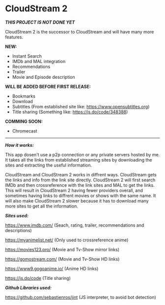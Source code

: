 # CloudStream 2

***THIS PROJECT IS NOT DONE YET***

CloudStream 2 is the successor to CloudStream and will have many more features.

**NEW:**
+ Instant Search
+ IMDb and MAL integration
+ Recommendations
+ Trailer
+ Movie and Episode description

**WILL BE ADDED BEFORE FIRST RELEASE:**
+ Bookmarks
+ Download 
+ Subtitles (From established site like: https://www.opensubtitles.org)
+ Title sharing (Something like: https://js.do/code/348388)

**COMMING SOON:**
+ Chromecast
---------------------------------------
***How it works:***

This app dosen't use a p2p connection or any private servers hosted by me. It takes all the links from established streaming sites by downloading the sites and extracting the useful information.

CloudStream and CloudStream 2 works in diffrent ways. CloudStream gets the links and info from the link site directly. CloudStream 2 will first search IMDb and then crossreference with the link sites and MAL to get the links. This will result in CloudStream 2 having fewer providers overall, and sometimes having links to diffrent movies or shows with the same name. It will also make CloudStream 2 slower because it has to download many more sites to get all the information.

***Sites used:***

https://www.imdb.com/ (Seach, rating, trailer, recommendations and descriptions)

https://myanimelist.net/ (Only used to crossreference anime)

https://movies123.pro/ (Movie and Tv-Show mirror links)

https://gomostream.com/ (Movie and Tv-Show HD links)

https://www9.gogoanime.io/ (Anime HD links)

https://js.do/code (Title sharing)

***Github Libraries used:***

https://github.com/sebastienros/jint (JS interpreter, to avoid bot detection)

